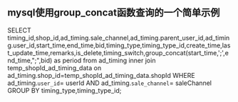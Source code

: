 ## mysql使用group_concat函数查询的一个简单示例

SELECT timing_id,shop_id,ad_timing.sale_channel,ad_timing.parent_user_id,ad_timing.user_id,start_time,end_time,bid,timing_type,timing_type_id,create_time,last_update_time,remarks,is_delete,timing_switch,group_concat(start_time,';',end_time,";",bid) as period from ad_timing
		inner join temp_shopId_ad_timing_data
		on ad_timing.shop_id=temp_shopId_ad_timing_data.shopId
		WHERE ad_timing.`user_id`= userId AND ad_timing.`sale_channel`= saleChannel GROUP BY timing_type,timing_type_id;